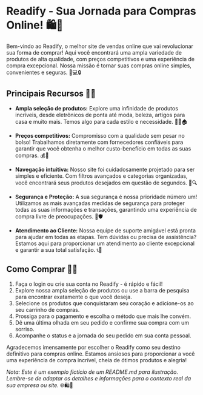 # Readify - Sua Jornada para Compras Online! 🛍️🌟

Bem-vindo ao Readify, o melhor site de vendas online que vai revolucionar sua forma de comprar! Aqui você encontrará uma ampla variedade de produtos de alta qualidade, com preços competitivos e uma experiência de compra excepcional. Nossa missão é tornar suas compras online simples, convenientes e seguras. 🎉💻🔒

## Principais Recursos 🚀🎁

- **Ampla seleção de produtos:** Explore uma infinidade de produtos incríveis, desde eletrônicos de ponta até moda, beleza, artigos para casa e muito mais. Temos algo para cada estilo e necessidade. 👗📱🏠

- **Preços competitivos:** Compromisso com a qualidade sem pesar no bolso! Trabalhamos diretamente com fornecedores confiáveis para garantir que você obtenha o melhor custo-benefício em todas as suas compras. 💰🤝

- **Navegação intuitiva:** Nosso site foi cuidadosamente projetado para ser simples e eficiente. Com filtros avançados e categorias organizadas, você encontrará seus produtos desejados em questão de segundos. 🧭🔍

- **Segurança e Proteção:** A sua segurança é nossa prioridade número um! Utilizamos as mais avançadas medidas de segurança para proteger todas as suas informações e transações, garantindo uma experiência de compra livre de preocupações. 🔐🛡️

- **Atendimento ao Cliente:** Nossa equipe de suporte amigável está pronta para ajudar em todas as etapas. Tem dúvidas ou precisa de assistência? Estamos aqui para proporcionar um atendimento ao cliente excepcional e garantir a sua total satisfação. 📞🤗

## Como Comprar 🛒💡

1. Faça o login ou crie sua conta no Readify - é rápido e fácil!
2. Explore nossa ampla seleção de produtos ou use a barra de pesquisa para encontrar exatamente o que você deseja.
3. Selecione os produtos que conquistaram seu coração e adicione-os ao seu carrinho de compras.
4. Prossiga para o pagamento e escolha o método que mais lhe convém.
5. Dê uma última olhada em seu pedido e confirme sua compra com um sorriso.
6. Acompanhe o status e a jornada do seu pedido em sua conta pessoal.

Agradecemos imensamente por escolher o Readify como seu destino definitivo para compras online. Estamos ansiosos para proporcionar a você uma experiência de compra incrível, cheia de ótimos produtos e alegria!

*Nota: Este é um exemplo fictício de um README.md para ilustração. Lembre-se de adaptar os detalhes e informações para o contexto real da sua empresa ou site.* 🌐🛍️🥳
